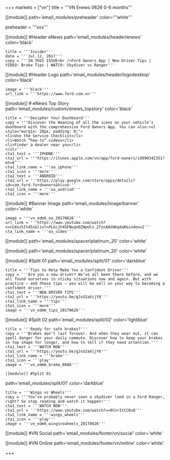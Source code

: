 +++
markets = ["vn"]
title = '''VN Enews 0626 0-6 months'''


[[module]]
path='email_modules/preheader'
color='''white'''

preheader = '''xxx'''

[[module]] #Header eNews
path='email_modules/header/enews'
color='black'

	title = '''Insider'''
	date = '''Jul.12, 2017'''
	copy = '''IN THIS ISSUE<br />Ford Owners App | New Driver Tips | VIDEO: Brake Tips | WATCH: Skydiver vs Ranger'''

[[module]] #Header Logo
path='email_modules/header/logodesktop'
color='black'

	image = '''black'''
	url_link = '''https://www.ford.com.vn'''

[[module]] # eNews Top Story
path='email_modules/custom/enews_topstory'
color='black'

	title = '''Decipher Your Dashboard'''
	copy = '''Discover the meaning of all the icons on your vehicle’s dashboard with the comprehensive Ford Owners App. You can also:<ul style="margin: 20px; padding: 0;">
	<li>Use the Service Checklist</li>
	<li>Watch “how-to” videos</li>
	<li>Finder a dealer near you</li>
	</ul>'''
	cta1_text = '''IPHONE'''
	cta1_url = '''https://itunes.apple.com/vn/app/ford-owners/id990342351?mt=8'''
	cta1_link_name = '''oa_iphone'''
	cta1_icon = '''more'''
    cta2_text = '''ANDROID'''
	cta2_url = '''https://play.google.com/store/apps/details?id=com.ford.fordowners&hl=vn'''
	cta2_link_name = '''oa_andriod'''
	cta2_icon = '''more'''

[[module]] #Banner Image
path='email_modules/image/banner'
color='white'

	image = '''vn_edm6_oa_20170626'''
	url_link = '''https://www.youtube.com/watch?v=cLKozSIt45s&list=PLGcjh4GFNuqn0ZNpUlx_2TznAAVmKqdaK&index=2'''
	cta_link_name = '''oa_video'''

[[module]]
path='email_modules/spacer/platinum_20'
color='white'

[[module]]
path='email_modules/spacer/platinum_20'
color='white'

[[module]] #Split 01
path='email_modules/split/01'
color='darkblue'

	title = '''Tips to Help Make You a Confident Driver'''
	copy = '''Are you a new driver? We’ve all been there before, and we all found ourselves in sticky situations now and again. But with practice – and these tips – you will be well on your way to becoming a confident driver.'''
	cta1_text = '''NEW DRIVER TIPS'''
	cta1_url = '''https://youtu.be/gJsU2aVijY8'''
	cta1_link_name = '''tips'''
	cta1_icon = '''more'''
	image = '''vn_edm6_tips_20170626'''

[[module]] #Split 02
path='email_modules/split/02'
color='lightblue'

	title = '''Ready for safe brakes?'''
	copy = '''Brakes don’t last forever. And when they wear out, it can spell danger for your daily commute. Discover how to keep your brakes in top shape for longer, and how to tell if they need attention.'''
	cta1_text = '''WATCH NOW'''
	cta1_url = '''https://youtu.be/gJsU2aVijY8'''
	cta1_link_name = '''brake'''
	cta1_icon = '''play'''
	image = '''vn_edm6_brake_0606'''
    
    [[module]] #Split 01
path='email_modules/split/01'
color='darkblue'

	title = '''Wings vs Wheels'''
	copy = '''You’ve probably never seen a skydiver land in a Ford Ranger, right? So stop reading and watch it happen!'''
	cta1_text = '''WATCH NOW'''
	cta1_url = '''https://www.youtube.com/watch?v=0CnrItCC0uQ'''
	cta1_link_name = '''wings_wheels'''
	cta1_icon = '''play'''
	image = '''vn_edm6_wingsvswheels_20170626'''

[[module]] #VN Social
path='email_modules/footer/vn/social'
color='white'

[[module]] #VN Online
path='email_modules/footer/vn/online'
color='white'


+++